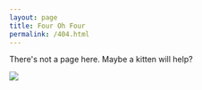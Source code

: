```yaml
---
layout: page
title: Four Oh Four
permalink: /404.html
---
```


There's not a page here. Maybe a kitten will help?

<div class="thumbnail">
    <img class="thumbnail__image"
         src="//placekitten.com/g/720/360"
         srcset="
            //placekitten.com/g/290/145 290w,
            //placekitten.com/g/315/158 315w,
            //placekitten.com/g/720/360 720w,
            //placekitten.com/g/780/390 780w,
            //placekitten.com/g/940/470 940w
         ">
 </div>
